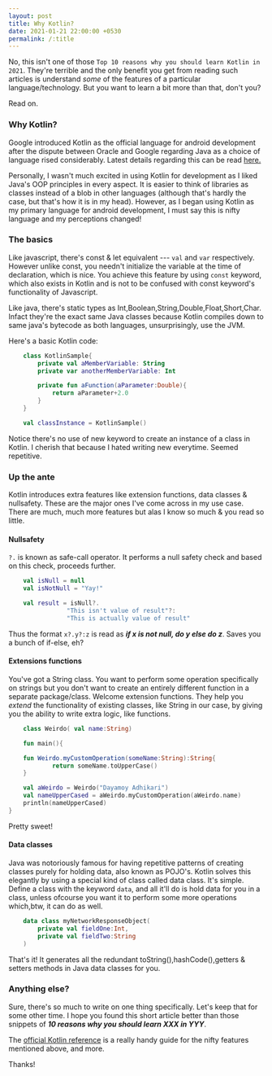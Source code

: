 ```yaml
---
layout: post
title: Why Kotlin?
date: 2021-01-21 22:00:00 +0530
permalink: /:title
---
```


No, this isn't one of those `Top 10 reasons why you should learn Kotlin in 2021`. They're terrible and the only benefit you get from reading such articles is understand _some_ of the features of a particular language/technology. But you want to learn a bit more than that, don't you?

Read on.

### Why Kotlin?
Google introduced Kotlin as the official language for android development after the dispute between Oracle and Google regarding Java as a choice of language  rised considerably. Latest details regarding this can be read [here.](https://www.theverge.com/2020/10/6/21504715/google-v-oracle-supreme-court-hearings-android-java)

Personally, I wasn't much excited in using Kotlin for development as I liked Java's OOP principles in every aspect.  It is easier to think of libraries as classes instead of a blob in other languages (although that's hardly the case, but that's how it is in my head). However, as I began using Kotlin as my primary language for android development, I must say this is nifty language and my perceptions changed!

### The basics
Like javascript, there's const & let equivalent --- `val` and `var` respectively. However unlike const, you needn't initialize the variable at the time of declaration, which is nice. You achieve this feature by using `const` keyword, which also exists in Kotlin and is not to be confused with const keyword's functionality of Javascript.

Like java, there's static types as Int,Boolean,String,Double,Float,Short,Char. Infact they're the exact same Java classes because Kotlin compiles down to same java's bytecode as both languages, unsurprisingly, use the JVM.

Here's a basic Kotlin code:
```kotlin
    class KotlinSample{
        private val aMemberVariable: String
        private var anotherMemberVariable: Int

        private fun aFunction(aParameter:Double){
            return aParameter+2.0
        }
    }

    val classInstance = KotlinSample()
```

Notice there's no use of new keyword to create an instance of a class in Kotlin. I cherish that because I hated writing new everytime. Seemed repetitive.

### Up the ante
Kotlin introduces extra features like extension functions, data classes & nullsafety. These are the major ones I've come across in my use case. There are much, much more features but alas I know so much & you read so little.

#### Nullsafety
`?.` is known as safe-call operator. It performs a null safety check and based on this check, proceeds further.

```kotlin
    val isNull = null
    val isNotNull = "Yay!"

    val result = isNull?.
                "This isn't value of result"?:
                "This is actually value of result"
```
Thus the format `x?.y?:z` is read as ___if x is not null, do y else do z___. Saves you a bunch of if-else, eh?

#### Extensions functions
You've got a String class. You want to perform some operation specifically on strings but you don't want to create an entirely different function in a separate package/class. Welcome extension functions. They help you _extend_ the functionality of existing classes, like String in our case, by giving you the ability to write extra logic, like functions.

```kotlin
    class Weirdo( val name:String)

    fun main(){

    fun Weirdo.myCustomOperation(someName:String):String{
            return someName.toUpperCase()
    }

    val aWeirdo = Weirdo("Dayamoy Adhikari")
    val nameUpperCased = aWeirdo.myCustomOperation(aWeirdo.name)
    println(nameUpperCased)
}
```

Pretty sweet!

#### Data classes
Java was notoriously famous for having repetitive patterns of creating classes purely for holding data, also known as POJO's. Kotlin solves this elegantly by using a special kind of class called data class. It's simple. Define a class with the keyword `data`, and all it'll do is hold data for you in a class, unless ofcourse you want it to perform some more operations which,btw, it can do as well.

```kotlin
    data class myNetworkResponseObject(
        private val fieldOne:Int,
        private val fieldTwo:String
    )
```

That's it! It generates all the redundant toString(),hashCode(),getters & setters methods in Java data classes for you.

### Anything else?
Sure, there's so much to write on one thing specifically. Let's keep that for some other time. I hope you found this short article better than those snippets of ___10 reasons why you should learn XXX in YYY___.

The [official Kotlin reference](https://kotlinlang.org/docs/reference/idioms.html) is a really handy guide for the nifty features mentioned above, and more.

Thanks!